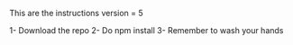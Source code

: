 This are the instructions
version = 5

1- Download the repo
2- Do npm install
3- Remember to wash your hands

